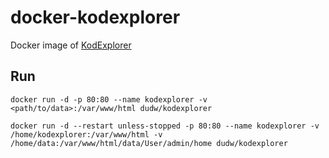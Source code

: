 # docker-kodexplorer

Docker image of [KodExplorer](https://github.com/kalcaddle/KodExplorer)

## Run

`docker run -d -p 80:80 --name kodexplorer -v <path/to/data>:/var/www/html dudw/kodexplorer`

`docker run -d --restart unless-stopped -p 80:80 --name kodexplorer -v /home/kodexplorer:/var/www/html -v /home/data:/var/www/html/data/User/admin/home dudw/kodexplorer`